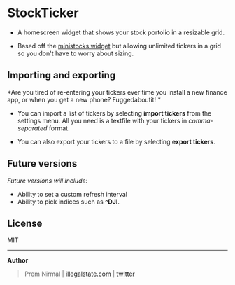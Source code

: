 # StockTicker

- A homescreen widget that shows your stock portolio in a resizable grid.

- Based off the [ministocks widget](https://github.com/niteshpatel/ministocks) but allowing unlimited tickers in a grid so you don't have to worry about sizing.

## Importing and exporting

*Are you tired of re-entering your tickers ever time you install a new finance app, or when you get a new phone? Fuggedaboutit! *

- You can import a list of tickers by selecting **import tickers** from the settings menu. All you need is a textfile with your tickers in *comma-separated* format.

- You can also export your tickers to a file by selecting **export tickers**.


## Future versions

*Future versions will include:*
- Ability to set a custom refresh interval
- Ability to pick indices such as **^DJI**.

## License

MIT

---

**Author**

> Prem Nirmal | [illegalstate.com](http://illegalstate.com/) | [twitter](https://twitter.com/premnirmal88)